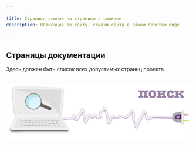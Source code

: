 ```yaml
---

title: Страница ссылок на страницы с сылками
description: Навигация по сайту, ссылки сайта в самом простом виде

---
```




<div class="navi"><nav id="navi"><!-- js --></nav></div>

<!-- <script async src="https://cse.google.com/cse.js?cx=c5023aea175714331">
</script>
<div class="gcse-search"></div> -->


## Страницы документации

<div id="navi-page">
Здесь должен быть список всех допустимых страниц проекта.
</div>

<br>

<a id="navi-page-img" href="https://yandex.ru/search/site/?text=%D0%BF%D0%BE%D0%B8%D1%81%D0%BA+%D0%BF%D0%BE+%D0%BC%D0%B0%D1%82%D0%B5%D1%80%D0%B8%D0%B0%D0%BB%D0%B0%D0%BC+%D1%81%D0%B0%D0%B9%D1%82%D0%B0&searchid=2949358&lr=165126" class="img">![img](assets/svg/comp-search.svg)</a>

<span> <script src="assets/js/navi.js"></script></span>


